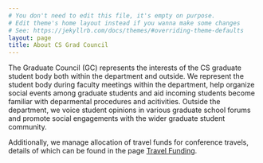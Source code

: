 ```yaml
---
# You don't need to edit this file, it's empty on purpose.
# Edit theme's home layout instead if you wanna make some changes
# See: https://jekyllrb.com/docs/themes/#overriding-theme-defaults
layout: page
title: About CS Grad Council
---
```


The Graduate Council (GC) represents the interests of the CS graduate student body both within the department and outside. We represent the student body during faculty meetings within the department, help organize social events among graduate students and aid incoming students become familiar with deparmental procedures and acitivities. Outside the department, we voice student opinions in various graduate school forums and promote social engagements with the wider graduate student community.

Additionally, we manage allocation of travel funds for conference travels, details of which can be found in the page [Travel Funding](/travel_funding/).